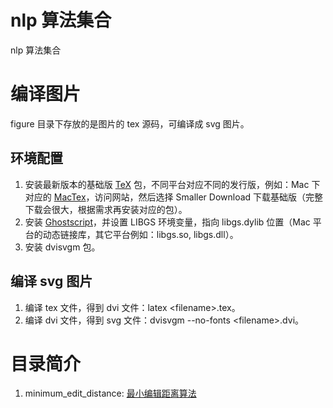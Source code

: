 # nlp 算法集合
nlp 算法集合

# 编译图片
figure 目录下存放的是图片的 tex 源码，可编译成 svg 图片。

## 环境配置
1. 安装最新版本的基础版 [TeX](https://tug.org/) 包，不同平台对应不同的发行版，例如：Mac 下对应的 [MacTex](https://tug.org/mactex/)，访问网站，然后选择 Smaller Download 下载基础版（完整下载会很大，根据需求再安装对应的包）。
2. 安装 [Ghostscript](https://www.ghostscript.com/index.html)，并设置 LIBGS 环境变量，指向 libgs.dylib 位置（Mac 平台的动态链接库，其它平台例如：libgs.so, libgs.dll）。
3. 安装 dvisvgm 包。

## 编译 svg 图片
1. 编译 tex 文件，得到 dvi 文件：latex \<filename>.tex。
2. 编译 dvi 文件，得到 svg 文件：dvisvgm --no-fonts \<filename>.dvi。

# 目录简介
1. minimum_edit_distance: [最小编辑距离算法](./minimum_edit_distance/)
